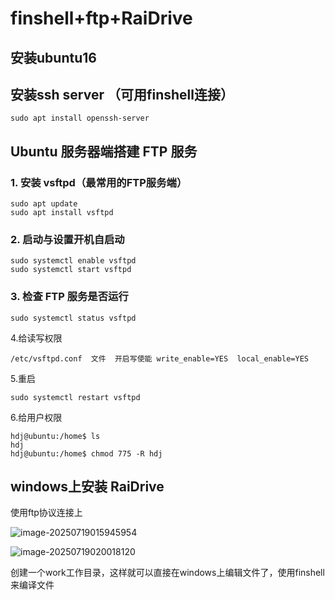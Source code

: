 

# finshell+ftp+RaiDrive



## 安装ubuntu16

## 安装ssh server （可用finshell连接）

```
sudo apt install openssh-server
```

## Ubuntu 服务器端搭建 FTP 服务

### 1. 安装 vsftpd（最常用的FTP服务端）

```
sudo apt update
sudo apt install vsftpd
```

### 2. 启动与设置开机自启动

```
sudo systemctl enable vsftpd
sudo systemctl start vsftpd
```

### 3. 检查 FTP 服务是否运行

```
sudo systemctl status vsftpd
```

4.给读写权限

```
/etc/vsftpd.conf  文件  开启写使能 write_enable=YES  local_enable=YES
```

5.重启

```
sudo systemctl restart vsftpd
```

6.给用户权限

```
hdj@ubuntu:/home$ ls
hdj
hdj@ubuntu:/home$ chmod 775 -R hdj
```



## windows上安装 RaiDrive

使用ftp协议连接上

![image-20250719015945954](https://newbie-typora.oss-cn-shenzhen.aliyuncs.com/TyporaJPG/image-20250719015945954.png)

![image-20250719020018120](https://newbie-typora.oss-cn-shenzhen.aliyuncs.com/TyporaJPG/image-20250719020018120.png)

创建一个work工作目录，这样就可以直接在windows上编辑文件了，使用finshell来编译文件